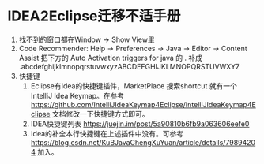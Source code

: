 # IDEA2Eclipse迁移不适手册

1. 找不到的窗口都在Window -> Show View里
2. Code Recommender: Help -> Preferences -> Java -> Editor -> Content Assist 把下方的 Auto Activation triggers for java 的 . 补成 .abcdefghijklmnopqrstuvwxyzABCDEFGHIJKLMNOPQRSTUVWXYZ
3. 快捷键
   1. Eclipse有Idea的快捷键插件，MarketPlace 搜索shortcut 就有一个IntelliJ Idea Keymap。在参考<https://github.com/IntelliJIdeaKeymap4Eclipse/IntelliJIdeaKeymap4Eclipse> 文档修改一下快捷键方式即可。
   2. IDEA快捷键列表 <https://juejin.im/post/5a90810b6fb9a063606eefe0>
   3. Idea的补全本行快捷键在上述插件中没有。可参考 <https://blog.csdn.net/KuBJavaChengXuYuan/article/details/79894204> 加入。